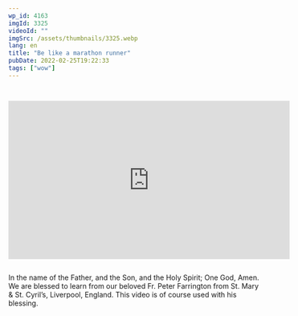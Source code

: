 ```yaml
---
wp_id: 4163
imgId: 3325
videoId: ""
imgSrc: /assets/thumbnails/3325.webp
lang: en
title: "Be like a marathon runner"
pubDate: 2022-02-25T19:22:33
tags: ["wow"]
---
```


<p><code></p>
<div class="video-container">
<iframe loading="lazy" width="560" height="315" src="https://www.youtube.com/embed/SBAAxWfb864?si=0y94MlXRduo4xWyY" title="YouTube video player" frameborder="0" allow="accelerometer; autoplay; clipboard-write; encrypted-media; gyroscope; picture-in-picture; web-share" allowfullscreen></iframe>
</div>
<p></code></p>
<p>In the name of the Father, and the Son, and the Holy Spirit; One God, Amen. We are blessed to learn from our beloved Fr. Peter Farrington from St. Mary &amp; St. Cyril&#8217;s, Liverpool, England. This video is of course used with his blessing.</p>
